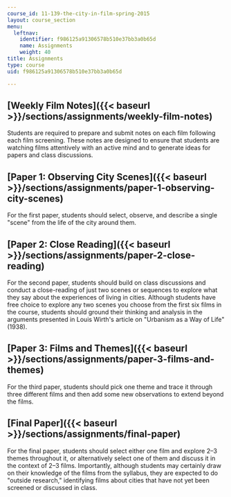 ```yaml
---
course_id: 11-139-the-city-in-film-spring-2015
layout: course_section
menu:
  leftnav:
    identifier: f986125a91306578b510e37bb3a0b65d
    name: Assignments
    weight: 40
title: Assignments
type: course
uid: f986125a91306578b510e37bb3a0b65d

---
```


[Weekly Film Notes]({{< baseurl >}}/sections/assignments/weekly-film-notes)
---------------------------------------------------------------------------

Students are required to prepare and submit notes on each film following each film screening. These notes are designed to ensure that students are watching films attentively with an active mind and to generate ideas for papers and class discussions.

[Paper 1: Observing City Scenes]({{< baseurl >}}/sections/assignments/paper-1-observing-city-scenes)
----------------------------------------------------------------------------------------------------

For the first paper, students should select, observe, and describe a single "scene" from the life of the city around them.

[Paper 2: Close Reading]({{< baseurl >}}/sections/assignments/paper-2-close-reading)
------------------------------------------------------------------------------------

For the second paper, students should build on class discussions and conduct a close-reading of just two scenes or sequences to explore what they say about the experiences of living in cities. Although students have free choice to explore any two scenes you choose from the first six films in the course, students should ground their thinking and analysis in the arguments presented in Louis Wirth's article on "Urbanism as a Way of Life" (1938).

[Paper 3: Films and Themes]({{< baseurl >}}/sections/assignments/paper-3-films-and-themes)
------------------------------------------------------------------------------------------

For the third paper, students should pick one theme and trace it through three different films and then add some new observations to extend beyond the films.

[Final Paper]({{< baseurl >}}/sections/assignments/final-paper)
---------------------------------------------------------------

For the final paper, students should select either one film and explore 2–3 themes throughout it, or alternatively select one of them and discuss it in the context of 2–3 films. Importantly, although students may certainly draw on their knowledge of the films from the syllabus, they are expected to do "outside research," identifying films about cities that have not yet been screened or discussed in class.